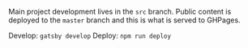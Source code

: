 Main project development lives in the `src` branch.
Public content is deployed to the `master` branch and this is what is served to GHPages.

Develop: `gatsby develop` 
Deploy: `npm run deploy`